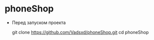 # phoneShop
- Перед запуском проекта


  git clone https://github.com/Vadsxd/phoneShop.git
  cd phoneShop
  
